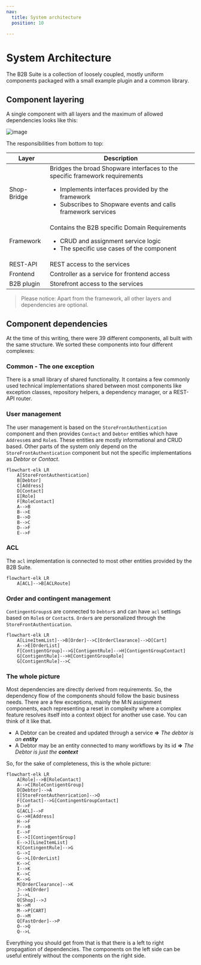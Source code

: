 ```yaml
---
nav:
  title: System architecture
  position: 10

---
```


# System Architecture

The B2B Suite is a collection of loosely coupled, mostly uniform components packaged with a small example plugin and a common library.

## Component layering

A single component with all layers and the maximum of allowed dependencies looks like this:

![image](../../../../assets/b2b-architecture-component.png)

The responsibilities from bottom to top:

| Layer       | Description                                                                                                                                                                                                      |
|-------------|------------------------------------------------------------------------------------------------------------------------------------------------------------------------------------------------------------------|
| Shop-Bridge | Bridges the broad Shopware interfaces to the specific framework requirements <ul><li>Implements interfaces provided by the framework</li><li>Subscribes to Shopware events and calls framework services</li></ul> |
| Framework   | Contains the B2B specific Domain Requirements <ul><li>CRUD and assignment service logic</li><li>The specific use cases of the component</li></ul>                                                                  |
| REST-API    | REST access to the services                                                                                                                                                                                      |
| Frontend    | Controller as a service for frontend access                                                                                                                                                                      |
| B2B plugin  | Storefront access to the services                                                                                                                                                                               |

> Please notice: Apart from the framework, all other layers and dependencies are optional.

## Component dependencies

At the time of this writing, there were 39 different components, all built with the same structure. We sorted these components into four different complexes:

### Common - The one exception

There is a small library of shared functionality. It contains a few commonly used technical implementations shared between most components like exception classes, repository helpers, a dependency manager, or a REST-API router.

### User management

The user management is based on the `StoreFrontAuthentication` component and then provides `Contact` and `Debtor` entities which have `Address`es and `Role`s. These entities are mostly informational and CRUD based. Other parts of the system only depend on the `StoreFrontAuthentication` component but not the specific implementations as *Debtor* or *Contact*.

```mermaid
flowchart-elk LR
    A[StoreFrontAuthentication]
    B[Debtor]
    C[Address]
    D[Contact]
    E[Role]
    F[RoleContact]
    A-->B
    B-->E 
    B-->D 
    B-->C 
    D-->F 
    E-->F
```

### ACL

The `acl` implementation is connected to most other entities provided by the B2B Suite.

```mermaid
flowchart-elk LR
    A[ACL]-->B[ACLRoute]
```

### Order and contingent management

`ContingentGroups`s are connected to `Debtor`s and can have `acl` settings based on `Role`s or `Contact`s. `Order`s are personalized through the `StoreFrontAuthentication`.

```mermaid
flowchart-elk LR
    A[LineItemList]-->B[Order]-->C[OrderClearance]-->D[Cart]
    A-->E[OrderList]
    F[ContigentGroup]-->G[ContigentRule]-->H[ContigentGroupContact]
    G[ContigentRule]-->H[ContigentGroupRole]
    G[ContigentRule]-->C
```

### The whole picture

Most dependencies are directly derived from requirements. So, the dependency flow of the components should follow the basic business needs. There are a few exceptions, mainly the M:N assignment components, each representing a reset in complexity where a complex feature resolves itself into a context object for another use case. You can think of it like that.

* A Debtor can be created and updated through a service **=>** _The debtor is an **entity**_
* A Debtor may be an entity connected to many workflows by its id **=>** _The Debtor is just the **context**_

So, for the sake of completeness, this is the whole picture:

```mermaid
flowchart-elk LR
    A[Role]-->B[RoleContact]
    A-->C[RoleContigentGroup]
    D[Debtor]-->A
    E[StoreFrontAuthenrication]-->D 
    F[Contact]-->G[ContingentGroupContact]
    D-->F 
    G[ACL]-->F 
    G-->H[Address]
    H-->F 
    F-->B 
    E-->F 
    E-->I[ContingentGroup]
    E-->J[LineItemList]
    K[ContingentRule]-->G 
    G-->I 
    G-->L[OrderList]
    K-->C 
    I-->K 
    K-->C 
    K-->G 
    M[OrderClearance]-->K 
    J-->N[Order]
    J-->L 
    O[Shop]-->J 
    N-->M 
    M-->P[CART] 
    O-->M
    Q[FastOrder]-->P 
    O-->Q 
    Q-->L 
```

Everything you should get from that is that there is a left to right propagation of dependencies. The components on the left side can be useful entirely without the components on the right side.
